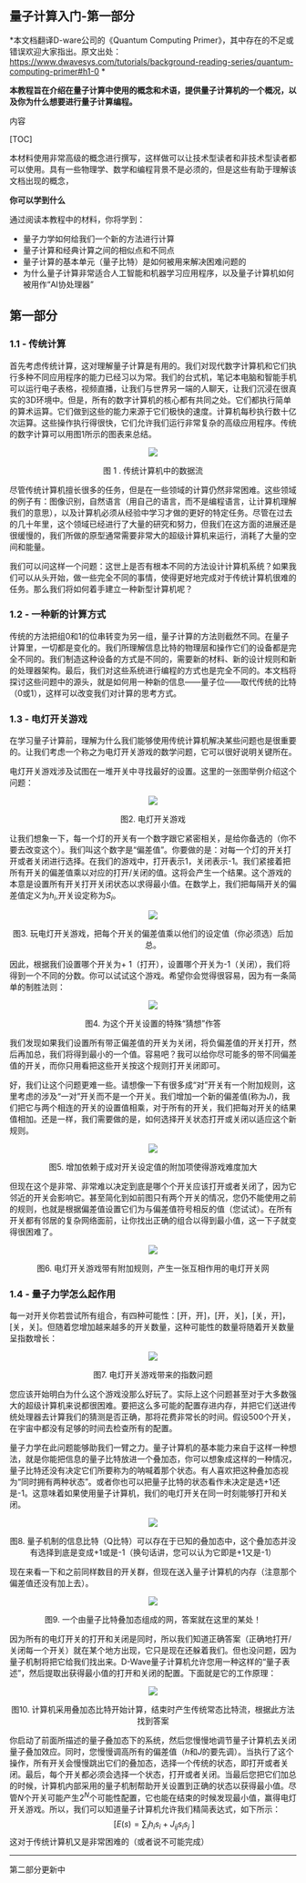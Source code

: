 ## 量子计算入门-第一部分

*本文档翻译D-ware公司的《Quantum Computing Primer》，其中存在的不足或错误欢迎大家指出。原文出处：https://www.dwavesys.com/tutorials/background-reading-series/quantum-computing-primer#h1-0 *

**本教程旨在介绍在量子计算中使用的概念和术语，提供量子计算机的一个概况，以及你为什么想要进行量子计算编程。**

内容

[TOC]

本材料使用非常高级的概念进行撰写，这样做可以让技术型读者和非技术型读者都可以使用。具有一些物理学、数学和编程背景不是必须的，但是这些有助于理解该文档出现的概念，

**你可以学到什么**

通过阅读本教程中的材料，你将学到：

* 量子力学如何给我们一个新的方法进行计算
* 量子计算和经典计算之间的相似点和不同点
* 量子计算的基本单元（量子比特）是如何被用来解决困难问题的
* 为什么量子计算非常适合人工智能和机器学习应用程序，以及量子计算机如何被用作“AI协处理器”

## 第一部分

### 1.1 - 传统计算

首先考虑传统计算，这对理解量子计算是有用的。我们对现代数字计算机和它们执行多种不同应用程序的能力已经习以为常。我们的台式机，笔记本电脑和智能手机可以运行电子表格，视频直播，让我们与世界另一端的人聊天，让我们沉浸在很真实的3D环境中。但是，所有的数字计算机的核心都有共同之处。它们都执行简单的算术运算。它们做到这些的能力来源于它们极快的速度。计算机每秒执行数十亿次运算。这些操作执行得很快，它们允许我们运行非常复杂的高级应用程序。传统的数字计算可以用图1所示的图表来总结。

<center>

<img src="image\Dataflow in a conventional computer.png">

图 1 . 传统计算机中的数据流

</center>

尽管传统计算机擅长很多的任务，但是在一些领域的计算仍然非常困难。这些领域的例子有：图像识别，自然语言（用自己的语言，而不是编程语言，让计算机理解我们的意思），以及计算机必须从经验中学习才做的更好的特定任务。尽管在过去的几十年里，这个领域已经进行了大量的研究和努力，但我们在这方面的进展还是很缓慢的，我们所做的原型通常需要非常大的超级计算机来运行，消耗了大量的空间和能量。

我们可以问这样一个问题：这世上是否有根本不同的方法设计计算机系统？如果我们可以从头开始，做一些完全不同的事情，使得更好地完成对于传统计算机很难的任务。那么我们将如何着手建立一种新型计算机呢？

### 1.2 - 一种新的计算方式

传统的方法把组0和1的位串转变为另一组，量子计算的方法则截然不同。在量子计算里，一切都是变化的。我们所理解信息比特的物理层和操作它们的设备都是完全不同的。我们制造这种设备的方式是不同的，需要新的材料、新的设计规则和新的处理器架构。最后，我们对这些系统进行编程的方式也是完全不同的。本文档将探讨这些问题中的源头，就是如何用一种新的信息——量子位——取代传统的比特（0或1），这样可以改变我们对计算的思考方式。

### 1.3 - 电灯开关游戏

在学习量子计算前，理解为什么我们能够使用传统计算机解决某些问题也是很重要的。让我们考虑一个称之为电灯开关游戏的数学问题，它可以很好说明关键所在。

电灯开关游戏涉及试图在一堆开关中寻找最好的设置。这里的一张图举例介绍这个问题：

<center>

<img src="image\The light switch game.png">

图2. 电灯开关游戏

</center>

让我们想象一下，每一个灯的开关有一个数字跟它紧密相关，是给你备选的（你不要去改变这个）。我们叫这个数字是“偏差值”。你要做的是：对每一个灯的开关打开或者关闭进行选择。在我们的游戏中，打开表示1，关闭表示-1。我们紧接着把所有开关的偏差值乘以对应的打开/关闭的值。这将会产生一个结果。这个游戏的本意是设置所有开关打开关闭状态以求得最小值。在数学上，我们把每隔开关的偏差值定义为$h_i$,开关设定称为$S_i$。

<center>

<img src="image\Playing the light switch game.png">

图3. 玩电灯开关游戏，把每个开关的偏差值乘以他们的设定值（你必须选）后加总。

</center>

因此，根据我们设置哪个开关为+ 1（打开），设置哪个开关为-1（关闭），我们将得到一个不同的分数。你可以试试这个游戏。希望你会觉得很容易，因为有一条简单的制胜法则：

<center>

<img src="image\Working out the answer.png">

图4. 为这个开关设置的特殊“猜想”作答

</center>

我们发现如果我们设置所有带正偏差值的开关为关闭，将负偏差值的开关打开，然后再加总，我们将得到最小的一个值。容易吧？我可以给你尽可能多的带不同偏差值的开关，而你只用看把这些开关按这个规则打开关闭即可。

好，我们让这个问题更难一些。请想像一下有很多成“对”开关有一个附加规则，这里考虑的涉及“一对”开关而不是一个开关。我们增加一个新的偏差值(称为$J$)，我们把它与两个相连的开关的设置值相乘，对于所有的开关，我们把每对开关的结果值相加。还是一样，我们需要做的是，如何选择开关状态打开或关闭以适应这个新规则。

<center>

<img src="image\Making the game harder by adding additional terms.png">

图5. 增加依赖于成对开关设定值的附加项使得游戏难度加大

</center>

但现在这个是非常、非常难以决定到底是哪个个开关应该打开或者关闭了，因为它邻近的开关会影响它。甚至简化到如前图只有两个开关的情况，您仍不能使用之前的规则，也就是根据偏差值设置它们为与偏差值符号相反的值（您试试）。在所有开关都有邻居的复杂网络面前，让你找出正确的组合以得到最小值，这一下子就变得很困难了。

<center>

<img src="image\The light switch game with connecting terms added.png">

图6. 电灯开关游戏带有附加规则，产生一张互相作用的电灯开关网

</center>

### 1.4 - 量子力学怎么起作用

每一对开关你若尝试所有组合，有四种可能性：[开，开]，[开，关]，[关，开]，[关，关]。但随着您增加越来越多的开关数量，这种可能性的数量将随着开关数量呈指数增长：

<center>

<img src="image\The exponential problem with the light switch game.png">

图7. 电灯开关游戏带来的指数问题

</center>

您应该开始明白为什么这个游戏没那么好玩了。实际上这个问题甚至对于大多数强大的超级计算机来说都很困难。要把这么多可能的配置存进内存，并把它们送进传统处理器去计算我们的猜测是否正确，那将花费非常长的时间。假设500个开关，在宇宙中都没有足够的时间去检查所有的配置。

量子力学在此问题能够助我们一臂之力。量子计算机的基本能力来自于这样一种想法，就是你能把信息的量子比特放进一个叠加态，你可以想象成这样的一种情况，量子比特还没有决定它们所要称为的呐喊着那个状态。有人喜欢把这种叠加态视为“同时拥有两种状态”。或者你也可以把量子比特的状态看作未决定是选+1还是-1。这意味着如果使用量子计算机，我们的电灯开关在同一时刻能够打开和关闭。

<center>

<img src="image\a superposition state.png">

图8. 量子机制的信息比特（Q比特）可以存在于已知的叠加态中，这个叠加态并没有选择到底是变成+1或是-1（换句话讲，您可以认为它即是+1又是-1）

</center>

现在来看一下和之前同样数目的开关群，但现在送入量子计算机的内存（注意那个偏差值还没有加上去）。

<center>

<img src="image\A network of connected quantum bits in superposition.png">

图9. 一个由量子比特叠加态组成的网，答案就在这里的某处！

</center>

因为所有的电灯开关的打开和关闭是同时，所以我们知道正确答案（正确地打开/关闭每一个开关）就在某个地方出现，它只是现在还躲着我们。但也没问题，因为量子机制将把它给我们找出来。D-Wave量子计算机允许您用一种这样的“量子表述”，然后提取出获得最小值的打开和关闭的配置。下面就是它的工作原理：

<center>

<img src="image\The computer begins with the bits in superposition.png">

图10. 计算机采用叠加态比特开始计算，结束时产生传统常态比特流，根据此方法找到答案

</center>

你启动了前面所描述的量子叠加态下的系统，然后您慢慢地调节量子计算机去关闭量子叠加效应。同时，您慢慢调高所有的偏差值（$h$和$J$的要先调）。当执行了这个操作，所有开关会慢慢跳出它们的叠加态，选择一个传统的状态，即打开或者关闭。最后，每个开关都必须会选择一个状态，打开或者关闭。当最后您把它们加总的时候，计算机内部采用的量子机制帮助开关设置到正确的状态以获得最小值。尽管$N$个开关可能产生$2^N$个可能性配置，它也能在结束的时候发现最小值，赢得电灯开关游戏。所以，我们可以知道量子计算机允许我们精简表达式，如下所示：
$$
\ [ E(s) = \sum_i h_i s_i + J_{ij}s_i s_j   \ ]
$$
这对于传统计算机又是非常困难的（或者说不可能完成）

-----

第二部分更新中



